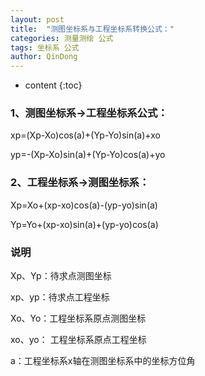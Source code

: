 ```yaml
---
layout: post
title:  "测图坐标系与工程坐标系转换公式："
categories: 测量测绘 公式
tags: 坐标系 公式
author: QinDong
---
```

* content
{:toc}

### 1、测图坐标系->工程坐标系公式：		
xp=(Xp-Xo)cos(a)+(Yp-Yo)sin(a)+xo

yp=-(Xp-Xo)sin(a)+(Yp-Yo)cos(a)+yo		
		

### 2、工程坐标系->测图坐标系：		
Xp=Xo+(xp-xo)cos(a)-(yp-yo)sin(a)

Yp=Yo+(xp-xo)sin(a)+(yp-yo)cos(a)		

### 说明
Xp、Yp：待求点测图坐标

xp、yp：待求点工程坐标

Xo、Yo：工程坐标系原点测图坐标

xo、yo： 工程坐标系原点工程坐标

a：工程坐标系x轴在测图坐标系中的坐标方位角